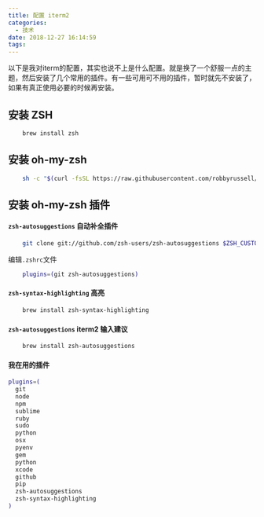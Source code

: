```yaml
---
title: 配置 iterm2
categories:
  - 技术 
date: 2018-12-27 16:14:59
tags:
---
```


以下是我对iterm的配置，其实也说不上是什么配置。就是换了一个舒服一点的主题，然后安装了几个常用的插件。有一些可用可不用的插件，暂时就先不安装了，如果有真正使用必要的时候再安装。

## 安装 ZSH

```bash
	brew install zsh 
```

## 安装 oh-my-zsh

```bash
	sh -c "$(curl -fsSL https://raw.githubusercontent.com/robbyrussell/oh-my-zsh/master/tools/install.sh)"
```

## 安装 oh-my-zsh 插件

#### `zsh-autosuggestions` 自动补全插件

```bash
	git clone git://github.com/zsh-users/zsh-autosuggestions $ZSH_CUSTOM/plugins/zsh-autosuggestions
```

编辑`.zshrc`文件

```bash
	plugins=(git zsh-autosuggestions)
```

#### `zsh-syntax-highlighting` 高亮

```bash
	brew install zsh-syntax-highlighting
```

#### `zsh-autosuggestions` iterm2 输入建议

```bash
	brew install zsh-autosuggestions
```

#### 我在用的插件

```bash
plugins=(
  git
  node
  npm
  sublime
  ruby
  sudo
  python
  osx
  pyenv
  gem
  python
  xcode
  github
  pip
  zsh-autosuggestions
  zsh-syntax-highlighting
)
```